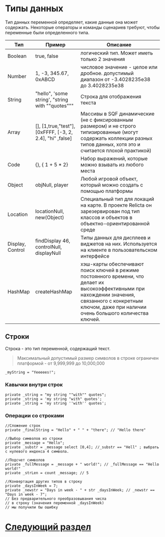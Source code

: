 # Типы данных

Тип данных переменной определяет, какие данные она может содержать. Некоторые операторы и команды сценариев требуют, чтобы переменные были определенного типа.

| Тип | Пример | Описание |
| --- | ------ | -------- | 
| Boolean | true, false | логический тип. Может иметь только 2 значения |
| Number | 1, -3, 345.67, 0xABCD | числовое значение - целое или дробное. допустимый диапазон от -3.4028235e38 до 3.4028235e38 |
| String | "hello", 'some string', "string with ""quotes""" | Строка для отображения текста |
| Array | [], [1,true,"test"], [0xFFFF, [-3, 2, 2.4], "hi" ,false] | Массивы в SQF динамические (не с фиксированным размером) и не строго типизированные (могут содержать коллекции разных типов данных, хотя это и считается плохой практикой) |
| Code | {}, { 1 + 5 * 2} | Набор выражений, которые можно взывать из любого места |
| Object | objNull, player | Любой игровой объект, который можно создать с помощью платформы |
| Location | locationNull, new(Object) | Специальный тип для локаций на карте. В проекте Relicta он зарезервирован под тип классов и объектов в объектно-ориентированной среде |
| Display, Control | findDisplay 46, controlNull, displayNull | Типы данных для дисплеев и виджетов на них. Используется на клиенте в пользовательском интерфейсе |
| HashMap | createHashMap | хэш-карты обеспечивают поиск ключей в режиме постоянного времени, что делает их высокоэффективными при нахождении значения, связанного с конкретным ключом, даже при наличии очень большого количества ключей. |

## Строки

Строка - это тип переменной, содержащий текст.

> Максимальный допустимый размер символов в строке ограничен платформой - от 9,999,999 до 10,000,000

```sqf
_myString = "Yeeeees!";
```
### Кавычки внутри строк

```sqf
private _string = "my string ""with"" quotes";
private _string = 'my string "with" quotes';
private _string = 'my string ''with'' quotes';
```

### Операции со строками

```sqf
//Сложение строк
private _finalString = "Hello" + " " + "there"; // "Hello there"

//Выбор символов из строки
private _message = "Hello";
private _substr = _message select [0,4]; //_substr == "Hell" ; выбрать с нулевого индекса 4 символа.

//Подсчет символов
private _fullMessage = _message + " world!"; // _fullMessage == "Hello world!"
private _strLen = count _message; // 5

//Конвертация других типов в строку
private _daysInWeek = 7;
private _newstr = "Days in week - " + str _daysInWeek; // _newstr == "Days in week - 7"; 
// Без предварительного преобразовывания числа 
// в строку (значения переменной _daysInWeek) 
// мы получили бы ошибку
```

# [Следующий раздел](Control_structures.md)